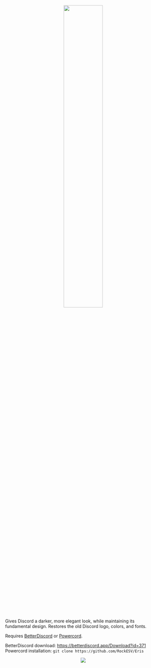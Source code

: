 # <p align="center"><img src="https://github.com/RockESV/Eris/blob/main/Resources/Eris%20Wordmark.svg" width="50%" height="50%"></p>

Gives Discord a darker, more elegant look, while maintaining its fundamental design. Restores the old Discord logo, colors, and fonts.

Requires [BetterDiscord](https://betterdiscord.app/) or [Powercord](https://powercord.dev/).

BetterDiscord download: https://betterdiscord.app/Download?id=371
Powercord installation: `git clone https://github.com/RockESV/Eris`

<p align="center"><img src="https://i.imgur.com/aN6XufW.png"></p>
